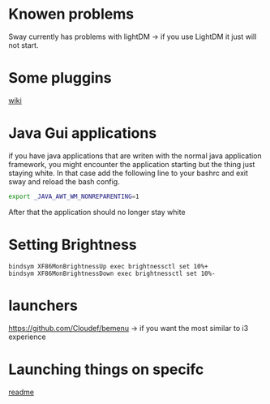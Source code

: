 # Knowen problems 
Sway currently has problems with lightDM -> if you use LightDM it just will not start. 

# Some pluggins 

[wiki](https://github.com/swaywm/sway/wiki/Useful-add-ons-for-sway)


# Java Gui applications 

if you have java applications that are writen with the normal java application framework, you might encounter the application starting but the thing just staying white. 
In that case add the following line to your bashrc and exit sway and reload the bash config. 
```bash
export _JAVA_AWT_WM_NONREPARENTING=1
```

After that the application should no longer stay white 

# Setting Brightness 

```config 
bindsym XF86MonBrightnessUp exec brightnessctl set 10%+
bindsym XF86MonBrightnessDown exec brightnessctl set 10%-
```


# launchers 

https://github.com/Cloudef/bemenu -> if you want the most similar to i3 experience 


# Launching things on specifc 

[readme](https://gist.github.com/3lpsy/9fc13dae3ba9c176013e3f6457b458e2)

